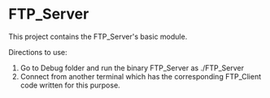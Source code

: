 FTP_Server
==========

This project contains the FTP_Server's basic module. 

Directions to use:
1. Go to Debug folder and run the binary FTP_Server as ./FTP_Server
2. Connect from another terminal which has the corresponding FTP_Client code written for this purpose.

